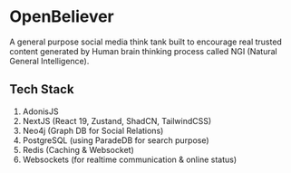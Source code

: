 # OpenBeliever 

A general purpose social media think tank built to encourage real trusted content generated by Human brain thinking process called NGI (Natural General Intelligence).  


## Tech Stack
1. AdonisJS
2. NextJS (React 19, Zustand, ShadCN, TailwindCSS)
3. Neo4j (Graph DB for Social Relations)
4. PostgreSQL (using ParadeDB for search purpose)
5. Redis (Caching & Websocket)
6. Websockets (for realtime communication & online status)

